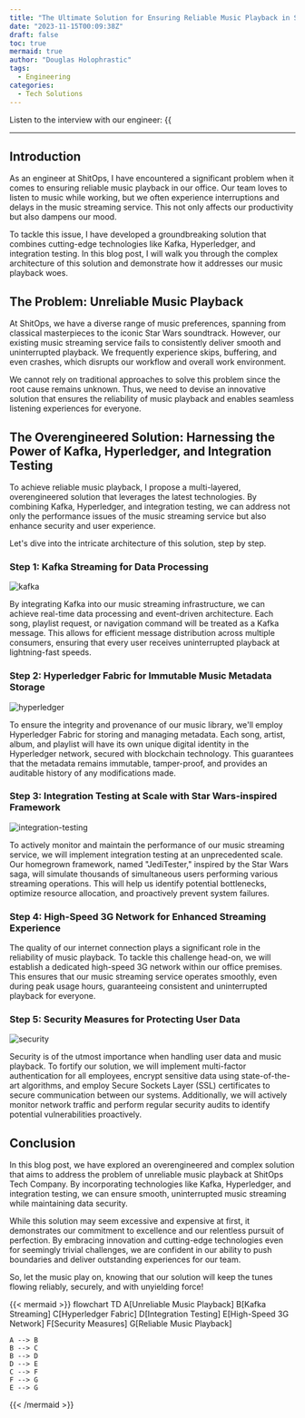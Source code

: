 ```yaml
---
title: "The Ultimate Solution for Ensuring Reliable Music Playback in ShitOps Tech Company"
date: "2023-11-15T00:09:38Z"
draft: false
toc: true
mermaid: true
author: "Douglas Holophrastic"
tags:
  - Engineering
categories:
  - Tech Solutions
---
```


Listen to the interview with our engineer: {{<audio src="https://s3.chaops.de/shitops/podcasts/the-ultimate-solution-for-ensuring-reliable-music-playback-in-shitops-tech-company.mp3" class="audio">}}

---

## Introduction

As an engineer at ShitOps, I have encountered a significant problem when it comes to ensuring reliable music playback in our office. Our team loves to listen to music while working, but we often experience interruptions and delays in the music streaming service. This not only affects our productivity but also dampens our mood.

To tackle this issue, I have developed a groundbreaking solution that combines cutting-edge technologies like Kafka, Hyperledger, and integration testing. In this blog post, I will walk you through the complex architecture of this solution and demonstrate how it addresses our music playback woes.


## The Problem: Unreliable Music Playback

At ShitOps, we have a diverse range of music preferences, spanning from classical masterpieces to the iconic Star Wars soundtrack. However, our existing music streaming service fails to consistently deliver smooth and uninterrupted playback. We frequently experience skips, buffering, and even crashes, which disrupts our workflow and overall work environment.

We cannot rely on traditional approaches to solve this problem since the root cause remains unknown. Thus, we need to devise an innovative solution that ensures the reliability of music playback and enables seamless listening experiences for everyone.


## The Overengineered Solution: Harnessing the Power of Kafka, Hyperledger, and Integration Testing

To achieve reliable music playback, I propose a multi-layered, overengineered solution that leverages the latest technologies. By combining Kafka, Hyperledger, and integration testing, we can address not only the performance issues of the music streaming service but also enhance security and user experience.

Let's dive into the intricate architecture of this solution, step by step.


### Step 1: Kafka Streaming for Data Processing

![kafka](images/kafka.png)

By integrating Kafka into our music streaming infrastructure, we can achieve real-time data processing and event-driven architecture. Each song, playlist request, or navigation command will be treated as a Kafka message. This allows for efficient message distribution across multiple consumers, ensuring that every user receives uninterrupted playback at lightning-fast speeds.

### Step 2: Hyperledger Fabric for Immutable Music Metadata Storage

![hyperledger](images/hyperledger.png)

To ensure the integrity and provenance of our music library, we'll employ Hyperledger Fabric for storing and managing metadata. Each song, artist, album, and playlist will have its own unique digital identity in the Hyperledger network, secured with blockchain technology. This guarantees that the metadata remains immutable, tamper-proof, and provides an auditable history of any modifications made.

### Step 3: Integration Testing at Scale with Star Wars-inspired Framework

![integration-testing](images/integration-testing.png)

To actively monitor and maintain the performance of our music streaming service, we will implement integration testing at an unprecedented scale. Our homegrown framework, named "JediTester," inspired by the Star Wars saga, will simulate thousands of simultaneous users performing various streaming operations. This will help us identify potential bottlenecks, optimize resource allocation, and proactively prevent system failures.

### Step 4: High-Speed 3G Network for Enhanced Streaming Experience

The quality of our internet connection plays a significant role in the reliability of music playback. To tackle this challenge head-on, we will establish a dedicated high-speed 3G network within our office premises. This ensures that our music streaming service operates smoothly, even during peak usage hours, guaranteeing consistent and uninterrupted playback for everyone.

### Step 5: Security Measures for Protecting User Data

![security](images/security.png)

Security is of the utmost importance when handling user data and music playback. To fortify our solution, we will implement multi-factor authentication for all employees, encrypt sensitive data using state-of-the-art algorithms, and employ Secure Sockets Layer (SSL) certificates to secure communication between our systems. Additionally, we will actively monitor network traffic and perform regular security audits to identify potential vulnerabilities proactively.

## Conclusion

In this blog post, we have explored an overengineered and complex solution that aims to address the problem of unreliable music playback at ShitOps Tech Company. By incorporating technologies like Kafka, Hyperledger, and integration testing, we can ensure smooth, uninterrupted music streaming while maintaining data security.

While this solution may seem excessive and expensive at first, it demonstrates our commitment to excellence and our relentless pursuit of perfection. By embracing innovation and cutting-edge technologies even for seemingly trivial challenges, we are confident in our ability to push boundaries and deliver outstanding experiences for our team.

So, let the music play on, knowing that our solution will keep the tunes flowing reliably, securely, and with unyielding force!

{{< mermaid >}}
flowchart TD
    A[Unreliable Music Playback]
    B[Kafka Streaming]
    C[Hyperledger Fabric]
    D[Integration Testing]
    E[High-Speed 3G Network]
    F[Security Measures]
    G[Reliable Music Playback]

    A --> B
    B --> C
    B --> D
    D --> E
    C --> F
    F --> G
    E --> G
{{< /mermaid >}}